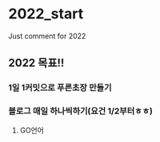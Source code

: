 # 2022_start
Just comment for 2022
    

## 2022 목표!!
### 1일 1커밋으로 푸른초장 만들기
### 블로그 매일 하나씩하기(요건 1/2부터ㅎㅎ)

1. GO언어

